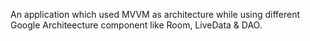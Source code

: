 An application which used MVVM as architecture while using different Google Architeecture component like Room, LiveData & DAO.
